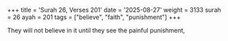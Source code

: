 +++
title = 'Surah 26, Verses 201'
date = '2025-08-27'
weight = 3133
surah = 26
ayah = 201
tags = ["believe", "faith", "punishment"]
+++

They will not believe in it until they see the painful punishment,